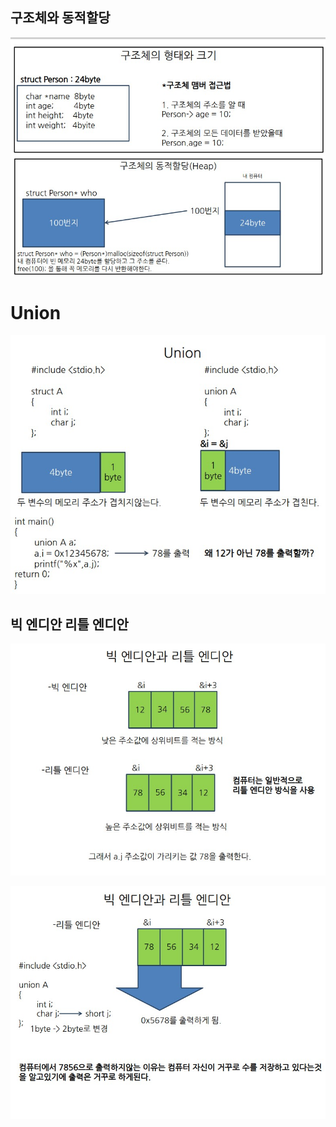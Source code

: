 ## 구조체와 동적할당

![ex16](./img/ex16.jpg)

# Union 

![union1](./img/union1.jpg)

## 빅 엔디안 리틀 엔디안
![union2](./img/union2.jpg)

![union3](./img/union3.jpg)
